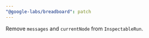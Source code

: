 ```yaml
---
"@google-labs/breadboard": patch
---
```


Remove `messages` and `currentNode` from `InspectableRun`.
